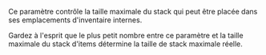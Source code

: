 Ce paramètre contrôle la taille maximale du stack qui peut être placée dans ses emplacements d'inventaire internes.

Gardez à l'esprit que le plus petit nombre entre ce paramètre et la taille maximale du stack d'items détermine la taille de stack maximale réelle.